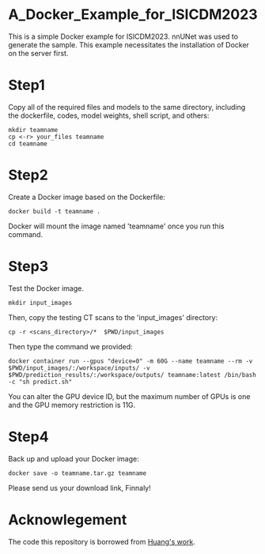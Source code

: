 # A_Docker_Example_for_ISICDM2023
This is a simple Docker example for ISICDM2023. nnUNet was used to generate the sample.
This example necessitates the installation of Docker on the server first.

# Step1

Copy all of the required files and models to the same directory, including the dockerfile, codes, model weights, shell script, and others:
```
mkdir teamname
cp <-r> your_files teamname
cd teamname
```
# Step2
Create a Docker image based on the Dockerfile:
```
docker build -t teamname .
```
Docker will mount the image named 'teamname' once you run this command.

# Step3
Test the Docker image.
```
mkdir input_images
```
Then, copy the testing CT scans to the 'input_images' directory:
```
cp -r <scans_directory>/*  $PWD/input_images
```
Then type the command we provided:
```
docker container run --gpus "device=0" -m 60G --name teamname --rm -v $PWD/input_images/:/workspace/inputs/ -v $PWD/prediction_results/:/workspace/outputs/ teamname:latest /bin/bash -c "sh predict.sh"
```
You can alter the GPU device ID, but the maximum number of GPUs is one and the GPU memory restriction is 11G.


# Step4
Back up and upload your Docker image:
```
docker save -o teamname.tar.gz teamname
```
Please send us your download link, Finnaly!

# Acknowlegement
The code this repository is borrowed from [Huang's work](https://github.com/Ziyan-Huang/FLARE22).
